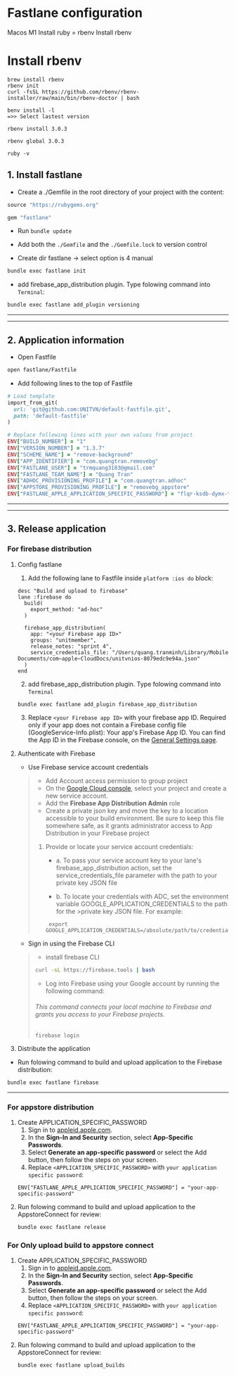 # Fastlane configuration
Macos M1 Install ruby = rbenv
Install rbenv
# Install rbenv
```
brew install rbenv
rbenv init
curl -fsSL https://github.com/rbenv/rbenv-installer/raw/main/bin/rbenv-doctor | bash

benv install -l 
=>> Select lastest version

rbenv install 3.0.3

rbenv global 3.0.3

ruby -v
```

## 1. Install fastlane
- Create a ./Gemfile in the root directory of your project with the content:
```ruby
source "https://rubygems.org"

gem "fastlane"
```
- Run `bundle update`
- Add both the `./Gemfile` and the `./Gemfile.lock` to version control

- Create dir fastlane -> select option is 4 manual
```sh  
bundle exec fastlane init
```
- add firebase_app_distribution plugin. Type folowing command into `Terminal`:
```sh 
bundle exec fastlane add_plugin versioning
```
---
---
## 2. Application information
- Open Fastfile
```sh
open fastlane/Fastfile 
```
- Add following lines to the top of Fastfile

```ruby 
# Load template
import_from_git(
  url: 'git@github.com:UNITVN/default-fastfile.git',
  path: 'default-fastfile'
)

# Replace following lines with your own values from project
ENV["BUILD_NUMBER"] = "1"
ENV["VERSION_NUMBER"] = "1.3.7"
ENV["SCHEME_NAME"] = "remove-background"
ENV["APP_IDENTIFIER"] = "com.quangtran.removebg"
ENV["FASTLANE_USER"] = "trmquang3103@gmail.com"
ENV["FASTLANE_TEAM_NAME"] = "Quang Tran"
ENV["ADHOC_PROVISIONING_PROFILE"] = "com.quangtran.adhoc"
ENV["APPSTORE_PROVISIONING_PROFILE"] = "removebg_appstore"
ENV["FASTLANE_APPLE_APPLICATION_SPECIFIC_PASSWORD"] = "flqr-ksdb-dymx-thka"

```
---
---
## 3. Release application
### For firebase distribution
  1. Config fastlane
      1. Add the following lane to Fastfile inside `platform :ios do` block: 
      ```
      desc "Build and upload to firebase"
      lane :firebase do
        build(
          export_method: "ad-hoc"
        )
        
        firebase_app_distribution(
          app: "<your Firebase app ID>"
          groups: "unitmember",
          release_notes: "sprint 4",
          service_credentials_file: "/Users/quang.tranminh/Library/Mobile Documents/com~apple~CloudDocs/unitvnios-8079edc9e94a.json"
        )
      end
      ```
      2. add firebase_app_distribution plugin. Type folowing command into `Terminal`
      ```
      bundle exec fastlane add_plugin firebase_app_distribution
      ```
      3. Replace `<your Firebase app ID>` with your firebase app ID. Required only if your app does not contain a Firebase config file (GoogleService-Info.plist): Your app's Firebase App ID. You can find the App ID in the Firebase console, on the [General Settings page](https://console.firebase.google.com/project/_/settings/general/?authuser=0).

  2. Authenticate with Firebase
     - Use Firebase service account credentials
      > - Add Account access permission to group project 
      > - On the [Google Cloud console](https://console.cloud.google.com/projectselector2/iam-admin/serviceaccounts?authuser=0), select your project and create a new service account.
      > - Add the **Firebase App Distribution Admin** role
      > - Create a private json key and move the key to a location accessible to your build environment. Be sure to keep this file somewhere safe, as it grants administrator access to App Distribution in your Firebase project
      > 1. Provide or locate your service account credentials:
      >    - a. To pass your service account key to your lane's firebase_app_distribution action, set the service_credentials_file parameter with the path to your private key JSON file
      >
      >    - b. To locate your credentials with ADC, set the environment variable GOOGLE_APPLICATION_CREDENTIALS to the path for the >private key JSON file. For example:
      >    ```
      >     export GOOGLE_APPLICATION_CREDENTIALS=/absolute/path/to/credentials/file.json
      >    ```
      - Sign in using the Firebase CLI
      > - install firebase CLI
      > ```sh 
      > curl -sL https://firebase.tools | bash
      > ```
      > - Log into Firebase using your Google account by running the following command:
      > 
      > ###### This command connects your local machine to Firebase and grants you access to your Firebase projects.
      > ```
      > firebase login
      > ```

3. Distribute the application
- Run folowing command to build and upload application to the Firebase distribution:
```sh
bundle exec fastlane firebase
```
---
### For appstore distribution

1. Create APPLICATION_SPECIFIC_PASSWORD
    1. Sign in to [appleid.apple.com](appleid.apple.com).
    2. In the **Sign-In and Security** section, select **App-Specific Passwords**.
    3. Select **Generate an app-specific password** or select the Add button, then follow the steps on your screen.
    4. Replace `<APPLICATION_SPECIFIC_PASSWORD>` with `your application specific password`:
    ```
    ENV["FASTLANE_APPLE_APPLICATION_SPECIFIC_PASSWORD"] = "your-app-specific-password"
    ```
2. Run folowing command to build and upload application to the AppstoreConnect for review:
    ```sh
    bundle exec fastlane release 
    ```

### For Only upload build to appstore connect
1. Create APPLICATION_SPECIFIC_PASSWORD
    1. Sign in to [appleid.apple.com](appleid.apple.com).
    2. In the **Sign-In and Security** section, select **App-Specific Passwords**.
    3. Select **Generate an app-specific password** or select the Add button, then follow the steps on your screen.
    4. Replace `<APPLICATION_SPECIFIC_PASSWORD>` with `your application specific password`:
    ```
    ENV["FASTLANE_APPLE_APPLICATION_SPECIFIC_PASSWORD"] = "your-app-specific-password"
    ```
2. Run folowing command to build and upload application to the AppstoreConnect for review:
    ```sh
    bundle exec fastlane upload_builds
    ```